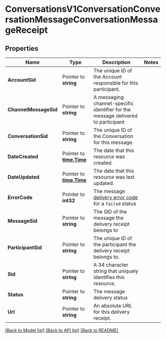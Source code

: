 # ConversationsV1ConversationConversationMessageConversationMessageReceipt

## Properties
Name | Type | Description | Notes
------------ | ------------- | ------------- | -------------
**AccountSid** | Pointer to **string** | The unique ID of the Account responsible for this participant. |
**ChannelMessageSid** | Pointer to **string** | A messaging channel-specific identifier for the message delivered to participant |
**ConversationSid** | Pointer to **string** | The unique ID of the Conversation for this message. |
**DateCreated** | Pointer to [**time.Time**](time.Time.md) | The date that this resource was created. |
**DateUpdated** | Pointer to [**time.Time**](time.Time.md) | The date that this resource was last updated. |
**ErrorCode** | Pointer to **int32** | The message [delivery error code](https://www.twilio.com/docs/sms/api/message-resource#delivery-related-errors) for a `failed` status |
**MessageSid** | Pointer to **string** | The SID of the message the delivery receipt belongs to |
**ParticipantSid** | Pointer to **string** | The unique ID of the participant the delivery receipt belongs to. |
**Sid** | Pointer to **string** | A 34 character string that uniquely identifies this resource. |
**Status** | Pointer to **string** | The message delivery status |
**Url** | Pointer to **string** | An absolute URL for this delivery receipt. |

[[Back to Model list]](../README.md#documentation-for-models) [[Back to API list]](../README.md#documentation-for-api-endpoints) [[Back to README]](../README.md)


